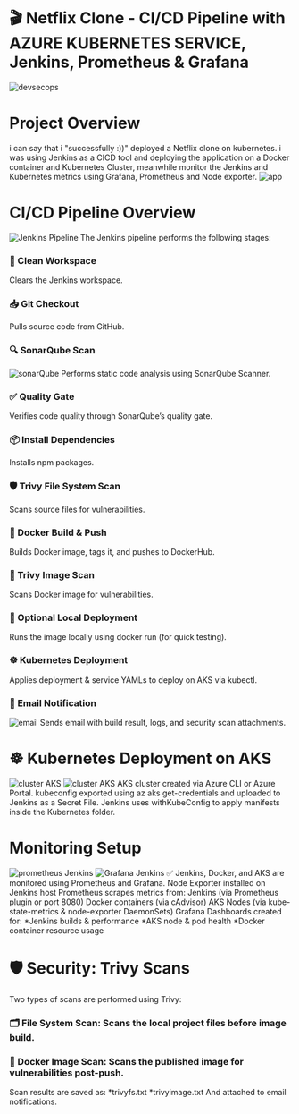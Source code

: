 # 🎬 Netflix Clone - CI/CD Pipeline with AZURE KUBERNETES SERVICE, Jenkins, Prometheus & Grafana

![devsecops](https://github.com/FarahTrigui/Netflix-DevSecOps/blob/main/68747470733a2f2f696d6775722e636f6d2f764f5275426e4b2e706e67.jpeg)

# Project Overview 
i can say that i "successfully :))" deployed a Netflix clone on kubernetes. i was using Jenkins as a CICD tool and deploying the application on a Docker container and Kubernetes Cluster, 
meanwhile monitor the Jenkins and Kubernetes metrics using Grafana, Prometheus and Node exporter.
![app](https://github.com/FarahTrigui/Netflix-DevSecOps/blob/main/app.png)
# CI/CD Pipeline Overview
![Jenkins Pipeline](https://github.com/FarahTrigui/Netflix-DevSecOps/blob/main/jenkins.png)
The Jenkins pipeline performs the following stages:
### 🧹 Clean Workspace
Clears the Jenkins workspace.
### 📥 Git Checkout
Pulls source code from GitHub.
### 🔍 SonarQube Scan
![sonarQube](https://github.com/FarahTrigui/Netflix-DevSecOps/blob/main/sonarQube.png)
Performs static code analysis using SonarQube Scanner.
### ✅ Quality Gate
Verifies code quality through SonarQube’s quality gate.
### 📦 Install Dependencies
Installs npm packages.
### 🛡 Trivy File System Scan
Scans source files for vulnerabilities.
### 🐳 Docker Build & Push
Builds Docker image, tags it, and pushes to DockerHub.
### 🧪 Trivy Image Scan
Scans Docker image for vulnerabilities.
### 🧪 Optional Local Deployment
Runs the image locally using docker run (for quick testing).
### ☸️ Kubernetes Deployment
Applies deployment & service YAMLs to deploy on AKS via kubectl.
### 📧 Email Notification
![email](https://github.com/FarahTrigui/Netflix-DevSecOps/blob/main/mail.png)
Sends email with build result, logs, and security scan attachments.
# ☸️ Kubernetes Deployment on AKS
![cluster AKS](https://github.com/FarahTrigui/Netflix-DevSecOps/blob/main/cluster-running.jpg)
![cluster AKS](https://github.com/FarahTrigui/Netflix-DevSecOps/blob/main/cluster-monitoring.jpg)
AKS cluster created via Azure CLI or Azure Portal.
kubeconfig exported using az aks get-credentials and uploaded to Jenkins as a Secret File.
Jenkins uses withKubeConfig to apply manifests inside the Kubernetes folder.
# Monitoring Setup
![prometheus Jenkins](https://github.com/FarahTrigui/Netflix-DevSecOps/blob/main/prometheus.png)
![Grafana Jenkins](https://github.com/FarahTrigui/Netflix-DevSecOps/blob/main/grafana.png)
✅ Jenkins, Docker, and AKS are monitored using Prometheus and Grafana.
Node Exporter installed on Jenkins host
Prometheus scrapes metrics from:
Jenkins (via Prometheus plugin or port 8080)
Docker containers (via cAdvisor)
AKS Nodes (via kube-state-metrics & node-exporter DaemonSets)
Grafana Dashboards created for:
*Jenkins builds & performance
*AKS node & pod health
*Docker container resource usage
# 🛡 Security: Trivy Scans
Two types of scans are performed using Trivy:
### 🗂 File System Scan: Scans the local project files before image build.
### 🐳 Docker Image Scan: Scans the published image for vulnerabilities post-push.
Scan results are saved as:
*trivyfs.txt
*trivyimage.txt
And attached to email notifications.
